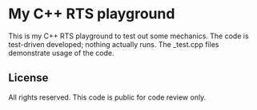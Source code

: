 # My C++ RTS playground

This is my C++ RTS playground to test out some mechanics. The code is test-driven developed; nothing
actually runs. The _test.cpp files demonstrate usage of the code.

## License

All rights reserved. This code is public for code review only.